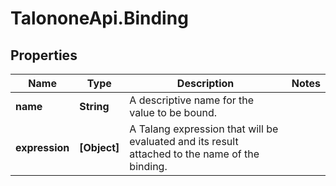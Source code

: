 # TalononeApi.Binding

## Properties
Name | Type | Description | Notes
------------ | ------------- | ------------- | -------------
**name** | **String** | A descriptive name for the value to be bound. | 
**expression** | **[Object]** | A Talang expression that will be evaluated and its result attached to the name of the binding. | 


